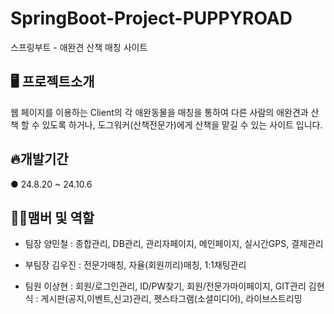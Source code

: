 # SpringBoot-Project-PUPPYROAD

스프링부트 - 애완견 산책 매칭 사이트

## 🖥️ 프로젝트소개

웹 페이지를 이용하는 Client의 각 애완동물을 매칭을 통하여 다른 사람의 애완견과 산책 할 수 있도록 하거나, 도그워커(산책전문가)에게 산책을 맡길 수 있는 사이트 입니다.

## 🔥개발기간

● 24.8.20 ~ 24.10.6

## 🤼‍♀️맴버 및 역할
- 팀장
  양민철 : 종합관리, DB관리, 관리자페이지, 메인페이지, 실시간GPS, 결제관리
  
- 부팀장
  김우진 : 전문가매칭, 자율(회원끼리)매칭, 1:1채팅관리  
  
- 팀원
  이상현 : 회원/로그인관리, ID/PW찾기, 회원/전문가마이페이지, GIT관리
  김현식 : 게시판(공지,이벤트,신고)관리, 펫스타그램(소셜미디어), 라이브스트리밍 
